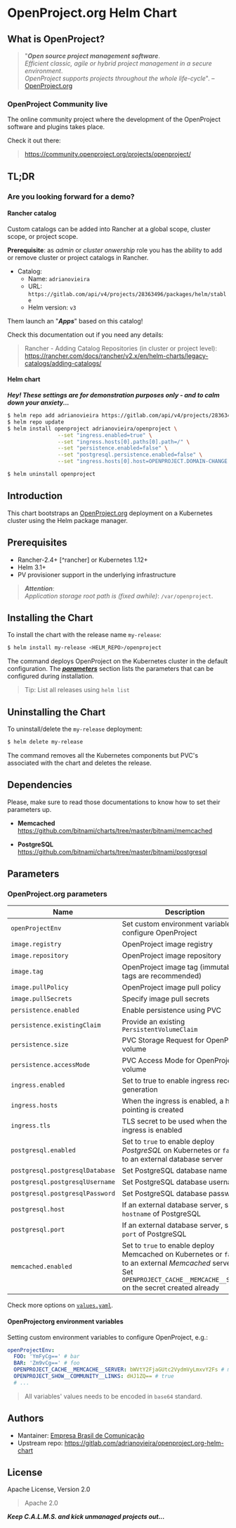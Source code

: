 # OpenProject.org[]() Helm Chart

## What is OpenProject?

> "***Open source project management software***.\
> *Efficient classic, agile or hybrid project management in a secure environment*.\
> *OpenProject supports projects throughout the whole life-cycle*". – [OpenProject.org](https://openproject.org)

### OpenProject Community live

The online community project where the development of the OpenProject software
and plugins takes place.

Check it out there:
> https://community.openproject.org/projects/openproject/


## TL;DR

### Are you looking forward for a demo?

#### Rancher catalog

Custom catalogs can be added into Rancher at a global scope, cluster scope, or project scope.

**Prerequisite**: as *admin* or *cluster onwership* role you has the ability to add or remove cluster or project catalogs in Rancher.

- Catalog:
  - Name: `adrianovieira`
  - URL: `https://gitlab.com/api/v4/projects/28363496/packages/helm/stable`
  - Helm version: `v3`

Them launch an "***Apps***" based on this catalog!

Check this documentation out if you need any details:
> Rancher - Adding Catalog Repositories (in cluster or project level):\
> https://rancher.com/docs/rancher/v2.x/en/helm-charts/legacy-catalogs/adding-catalogs/

#### Helm chart

***Hey! These settings are for demonstration purposes only - and to calm down your anxiety...***

```bash
$ helm repo add adrianovieira https://gitlab.com/api/v4/projects/28363496/packages/helm/stable
$ helm repo update
$ helm install openproject adrianovieira/openproject \
                --set "ingress.enabled=true" \
                --set "ingress.hosts[0].paths[0].path=/" \
                --set "persistence.enabled=false" \
                --set "postgresql.persistence.enabled=false" \
                --set "ingress.hosts[0].host=OPENPROJECT.DOMAIN-CHANGE.ME"

$ helm uninstall openproject
```

## Introduction

This chart bootstraps an [OpenProject.org](https://openproject.org) deployment
on a Kubernetes cluster using the Helm package manager.

## Prerequisites

- Rancher-2.4+ [^rancher] or Kubernetes 1.12+
- Helm 3.1+
- PV provisioner support in the underlying infrastructure

> ***Attention***:\
> *Application storage root path is (fixed awhile)*: `/var/openproject`.

## Installing the Chart

To install the chart with the release name `my-release`:

```bash
$ helm install my-release <HELM_REPO>/openproject
```

The command deploys OpenProject on the Kubernetes cluster in the default configuration. The [***parameters***](#parameters) section lists the parameters that can be configured during installation.

> Tip: List all releases using `helm list`

## Uninstalling the Chart

To uninstall/delete the `my-release` deployment:

```bash
$ helm delete my-release
```

The command removes all the Kubernetes components but PVC's associated with the chart and deletes the release.

## Dependencies

Please, make sure to read those documentations to know how to set their parameters up.

- **Memcached**
  https://github.com/bitnami/charts/tree/master/bitnami/memcached

- **PostgreSQL**
  https://github.com/bitnami/charts/tree/master/bitnami/postgresql

## Parameters

### OpenProject.org[]() parameters

| Name                            | Description                                                                                         | Value                           |
| ------------------------------- | --------------------------------------------------------------------------------------------------- | ------------------------------- |
| `openProjectEnv`                | Set custom environment variables to configure OpenProject                                           | `{}`, read [bellow](#openprojectorg-environment-variables)|
| `image.registry`                | OpenProject image registry                                                                          | `docker.io`                     |
| `image.repository`              | OpenProject image repository                                                                        | `openproject/community`         |
| `image.tag`                     | OpenProject image tag (immutable tags are recommended)                                              | `11.3.3`                        |
| `image.pullPolicy`              | OpenProject image pull policy                                                                       | `IfNotPresent`                  |
| `image.pullSecrets`             | Specify image pull secrets                                                                          | `[]`                            |
| `persistence.enabled`           | Enable persistence using PVC                                                                        | `true`                          |
| `persistence.existingClaim`     | Provide an existing `PersistentVolumeClaim`                                                         | `""`                            |
| `persistence.size`              | PVC Storage Request for OpenProject volume                                                          | `8Gi`                           |
| `persistence.accessMode`        | PVC Access Mode for OpenProject volume                                                              | `ReadWriteOnce`                 |
| `ingress.enabled`               | Set to true to enable ingress record generation                                                     | `false`                         |
| `ingress.hosts`                 | When the ingress is enabled, a host pointing is created                                             | `[]`, e.g.: `openproject.local` |
| `ingress.tls`                   | TLS secret to be used when the ingress is enabled                                                   | `[]`                            |
| `postgresql.enabled`            | Set to `true` to enable deploy *PostgreSQL* on Kubernetes or `false` to an external database server | `true`                          |
| `postgresql.postgresqlDatabase` | Set PostgreSQL database name                                                                        | `openproject`                   |
| `postgresql.postgresqlUsername` | Set PostgreSQL database username                                                                    | `openproject`                   |
| `postgresql.postgresqlPassword` | Set PostgreSQL database password                                                                    | `S3cr3t-ch2nge-me`              |
| `postgresql.host`               | If an external database server, set the `hostname` of PostgreSQL                                    | `postgresql-server.local`       |
| `postgresql.port`               | If an external database server, set the `port` of PostgreSQL                                        | `5432`                          |
| `memcached.enabled`             | Set to `true` to enable deploy Memcached on Kubernetes or `false` to an external *Memcached* server.<br> Set `OPENPROJECT_CACHE__MEMCACHE__SERVER` on the secret created already                                                                     | `true`                      |

Check more options on [`values.yaml`](values.yaml).

#### OpenProjectorg[]() environment variables

Setting custom environment variables to configure OpenProject, e.g.:

```yaml
openProjectEnv:
  FOO: 'YmFyCg==' # bar
  BAR: 'Zm9vCg==' # foo
  OPENPROJECT_CACHE__MEMCACHE__SERVER: bWVtY2FjaGUtc2VydmVyLmxvY2Fs # memcache-server.local
  OPENPROJECT_SHOW__COMMUNITY__LINKS: dHJ1ZQ== # true
  # ...
```

> All variables' values needs to be encoded in `base64` standard.

## Authors

- Mantainer: [Empresa Brasil de Comunicação](https://ebc.com.br)
- Upstream repo: https://gitlab.com/adrianovieira/openproject.org-helm-chart

## License

Apache License, Version 2.0

> Apache 2.0

***Keep C.A.L.M.S. and kick unmanaged projects out...***
